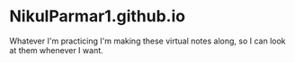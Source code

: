 # NikulParmar1.github.io
Whatever I'm practicing I'm making these virtual notes along, so I can look at them whenever I want.
